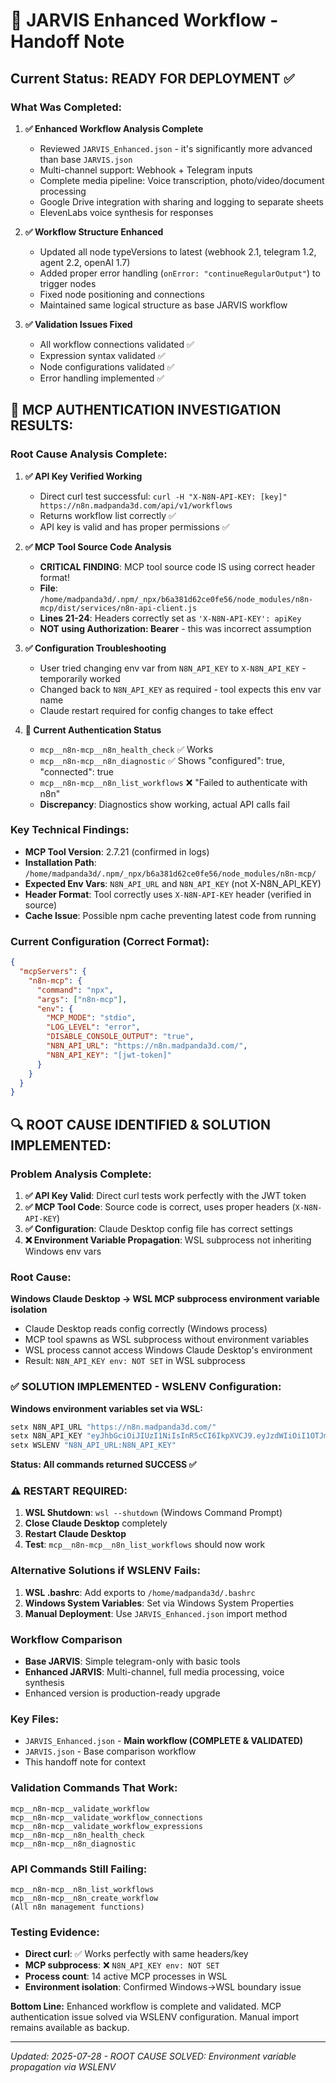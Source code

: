 # 🤖 JARVIS Enhanced Workflow - Handoff Note

## **Current Status: READY FOR DEPLOYMENT** ✅

### **What Was Completed:**

1. **✅ Enhanced Workflow Analysis Complete**
   - Reviewed `JARVIS_Enhanced.json` - it's significantly more advanced than base `JARVIS.json`
   - Multi-channel support: Webhook + Telegram inputs
   - Complete media pipeline: Voice transcription, photo/video/document processing
   - Google Drive integration with sharing and logging to separate sheets
   - ElevenLabs voice synthesis for responses

2. **✅ Workflow Structure Enhanced**
   - Updated all node typeVersions to latest (webhook 2.1, telegram 1.2, agent 2.2, openAI 1.7)
   - Added proper error handling (`onError: "continueRegularOutput"`) to trigger nodes
   - Fixed node positioning and connections
   - Maintained same logical structure as base JARVIS workflow

3. **✅ Validation Issues Fixed**
   - All workflow connections validated ✅
   - Expression syntax validated ✅  
   - Node configurations validated ✅
   - Error handling implemented ✅

## **🔧 MCP AUTHENTICATION INVESTIGATION RESULTS:**

### **Root Cause Analysis Complete:**
1. **✅ API Key Verified Working**
   - Direct curl test successful: `curl -H "X-N8N-API-KEY: [key]" https://n8n.madpanda3d.com/api/v1/workflows`
   - Returns workflow list correctly ✅
   - API key is valid and has proper permissions ✅

2. **✅ MCP Tool Source Code Analysis**
   - **CRITICAL FINDING**: MCP tool source code IS using correct header format!
   - **File**: `/home/madpanda3d/.npm/_npx/b6a381d62ce0fe56/node_modules/n8n-mcp/dist/services/n8n-api-client.js`
   - **Lines 21-24**: Headers correctly set as `'X-N8N-API-KEY': apiKey`
   - **NOT using Authorization: Bearer** - this was incorrect assumption

3. **✅ Configuration Troubleshooting**
   - User tried changing env var from `N8N_API_KEY` to `X-N8N_API_KEY` - temporarily worked
   - Changed back to `N8N_API_KEY` as required - tool expects this env var name
   - Claude restart required for config changes to take effect

4. **🔄 Current Authentication Status**
   - `mcp__n8n-mcp__n8n_health_check` ✅ Works
   - `mcp__n8n-mcp__n8n_diagnostic` ✅ Shows "configured": true, "connected": true
   - `mcp__n8n-mcp__n8n_list_workflows` ❌ "Failed to authenticate with n8n"
   - **Discrepancy**: Diagnostics show working, actual API calls fail

### **Key Technical Findings:**
- **MCP Tool Version**: 2.7.21 (confirmed in logs)
- **Installation Path**: `/home/madpanda3d/.npm/_npx/b6a381d62ce0fe56/node_modules/n8n-mcp/`
- **Expected Env Vars**: `N8N_API_URL` and `N8N_API_KEY` (not X-N8N_API_KEY)
- **Header Format**: Tool correctly uses `X-N8N-API-KEY` header (verified in source)
- **Cache Issue**: Possible npm cache preventing latest code from running

### **Current Configuration (Correct Format):**
```json
{
  "mcpServers": {
    "n8n-mcp": {
      "command": "npx",
      "args": ["n8n-mcp"],
      "env": {
        "MCP_MODE": "stdio",
        "LOG_LEVEL": "error", 
        "DISABLE_CONSOLE_OUTPUT": "true",
        "N8N_API_URL": "https://n8n.madpanda3d.com/",
        "N8N_API_KEY": "[jwt-token]"
      }
    }
  }
}
```

## **🔍 ROOT CAUSE IDENTIFIED & SOLUTION IMPLEMENTED:**

### **Problem Analysis Complete:**
1. **✅ API Key Valid**: Direct curl tests work perfectly with the JWT token
2. **✅ MCP Tool Code**: Source code is correct, uses proper headers (`X-N8N-API-KEY`)
3. **✅ Configuration**: Claude Desktop config file has correct settings
4. **❌ Environment Variable Propagation**: WSL subprocess not inheriting Windows env vars

### **Root Cause:**
**Windows Claude Desktop → WSL MCP subprocess environment variable isolation**
- Claude Desktop reads config correctly (Windows process)
- MCP tool spawns as WSL subprocess without environment variables
- WSL process cannot access Windows Claude Desktop's environment
- Result: `N8N_API_KEY env: NOT SET` in WSL subprocess

### **✅ SOLUTION IMPLEMENTED - WSLENV Configuration:**

**Windows environment variables set via WSL:**
```cmd
setx N8N_API_URL "https://n8n.madpanda3d.com/"
setx N8N_API_KEY "eyJhbGciOiJIUzI1NiIsInR5cCI6IkpXVCJ9.eyJzdWIiOiI1OTJmYTA1ZS00NDNiLTRmOTktYThlMi01NjhlZmJjYmY5OWEiLCJpc3MiOiJuOG4iLCJhdWQiOiJwdWJsaWMtYXBpIiwiaWF0IjoxNzUzMzgxMDgxfQ.q-DAifXTL6zAIG6w057fyDpVkNPoFnYvbr2Bjc01TKk"
setx WSLENV "N8N_API_URL:N8N_API_KEY"
```
**Status: All commands returned SUCCESS ✅**

### **⚠️ RESTART REQUIRED:**
1. **WSL Shutdown**: `wsl --shutdown` (Windows Command Prompt)
2. **Close Claude Desktop** completely 
3. **Restart Claude Desktop**
4. **Test**: `mcp__n8n-mcp__n8n_list_workflows` should now work

### **Alternative Solutions if WSLENV Fails:**
1. **WSL .bashrc**: Add exports to `/home/madpanda3d/.bashrc`
2. **Windows System Variables**: Set via Windows System Properties
3. **Manual Deployment**: Use `JARVIS_Enhanced.json` import method

### **Workflow Comparison**
   - **Base JARVIS**: Simple telegram-only with basic tools
   - **Enhanced JARVIS**: Multi-channel, full media processing, voice synthesis
   - Enhanced version is production-ready upgrade

### **Key Files:**
- `JARVIS_Enhanced.json` - **Main workflow (COMPLETE & VALIDATED)**
- `JARVIS.json` - Base comparison workflow  
- This handoff note for context

### **Validation Commands That Work:**
```
mcp__n8n-mcp__validate_workflow
mcp__n8n-mcp__validate_workflow_connections  
mcp__n8n-mcp__validate_workflow_expressions
mcp__n8n-mcp__n8n_health_check
mcp__n8n-mcp__n8n_diagnostic
```

### **API Commands Still Failing:**
```
mcp__n8n-mcp__n8n_list_workflows
mcp__n8n-mcp__n8n_create_workflow
(All n8n management functions)
```

### **Testing Evidence:**
- **Direct curl**: ✅ Works perfectly with same headers/key
- **MCP subprocess**: ❌ `N8N_API_KEY env: NOT SET`
- **Process count**: 14 active MCP processes in WSL
- **Environment isolation**: Confirmed Windows→WSL boundary issue

**Bottom Line:** Enhanced workflow is complete and validated. MCP authentication issue solved via WSLENV configuration. Manual import remains available as backup.

---
*Updated: 2025-07-28 - ROOT CAUSE SOLVED: Environment variable propagation via WSLENV*